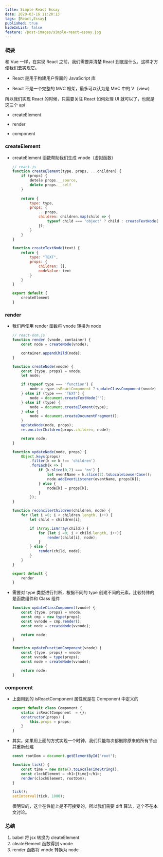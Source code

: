 ```yaml
---
title: Simple React Essay
date: 2020-03-16 11:20:13
tags: [React,Essay]
published: true
hideInList: false
feature: /post-images/simple-react-essay.jpg
---
```

### 概要

和 Vue 一样，在实现 React 之前，我们需要弄清楚 React 到底是什么，这样才方便我们去实现它。

* React 是用于构建用户界面的 JavaScript 库

* React 不是一个完整的 MVC 框架，最多可以认为是 MVC 中的 V（view）

所以我们实现 React 的时候，只需要关注 React 如何处理 UI 就可以了，也就是这三个 api

* createElement

* render

* component

### createElement

* createElement 函数帮助我们生成 vnode（虚拟函数）

	```js
	// react.js
	function createElement(type, props, ...children) {
		if (props) {
			detele props.__source,
			delete props.__self
		}
		
		return {
			type: type,
			props: {
				...props,
				children: children.map(child => {
					typeof child === 'object' ? child : createTextNode(child);
 				});
			}
		}
	}
	
	function createTextNode(text) {
		return {
			type: "TEXT",
			props: {
				children: [],
				nodeValue: text
			}
		}
	}
	
	export default {
		createElement
	}
	```
	
### render
	
* 我们再使用 render 函数将 vnode 转换为 node

	```js
	// react-dom.js
	function render (vnode, container) {
		const node = createNode(vnode);

		container.appendChild(node);
	}

	function createNode(vnode) {
		const {type, props} = vnode;
		let node;

		if (typeof type === 'function') {
			node = type.isReactComponent ? updateClassComponent(vnode) : updateFunctionComponent(vnode)
		} else if (type === 'TEXT') {
			node = document.createTextNode("");
		} else if (type) {
			node = document.createElement(type);
		} else {
			node = document.createDocumentFragment();
		}
		updateNode(node, props);
		reconcilerChildren(props.children, node);

		return node;
	}

	function updateNode(node, props) {
		Object.keys(props)
			.filter(k => k !== 'children')
			.forEach(k => {
				if (k.slice(0,2) === 'on') {
					let eventName = k.slice(2).toLocaleLowserCase();
					node.addEventListener(eventName, props[K]);
				} else {
					node[k] = props[k];
				}
			});
	}

	function reconcilerChildren(children, node) {
		for (let i =0; i < children.length, i++) {
			let child = children[i];

			if (Array.isArray(child)) {
				for (let i =0; i < child.length, i++){
					render(child[i], node);
				}
			} else {
				render(child, node);
			}
		}
	}

	export default {
		render
	}
	```

* 需要对 type 类型进行判断，根据不同的 type 创建不同的元素，比较特殊的是函数组件和 Class 组件

	```js
	function updateClassComponent(vnode) {
		const {type, props} = vnode;
		const cmp = new type(props);
		const vvnode = cmp.render();
		const node = createNode(vvnode);

		return node;
	}

	function updateFunctionComponent(vnode) {
		const {type, props} = vnode;
		const vvnode = type(props);
		const node = createNode(vvnode);

		return node;
	}
	```
	
### component

* 上面用到的 isReactComponent 属性就是在 Component 中定义的

	```js
	export default class Component {
		static isReactComponent  = {};
		constructor(props) {
			this.props = props;
		}
	}
	```

* 其实，如果用上面的方式实现一个时钟，我们只能每次都删除原来的所有节点并重新创建

	```js
	const rootDom = document.getElementById("root");

	function tick() {
		const time = new Date().toLocaleTimeString();
		const clockElement = <h1>{time}</h1>;
		render(clockElement, rootDom);
	}

	tick();
	setInterval(tick, 1000);
	```

	很明显的，这个在性能上是不可接受的，所以我们需要 diff 算法，这个不在本文讨论。


### 总结

1. babel 将 jsx 转换为 cleateElement
2. cleateElement 函数得到 vnode
3. render 函数将 vnode 转换为 node





